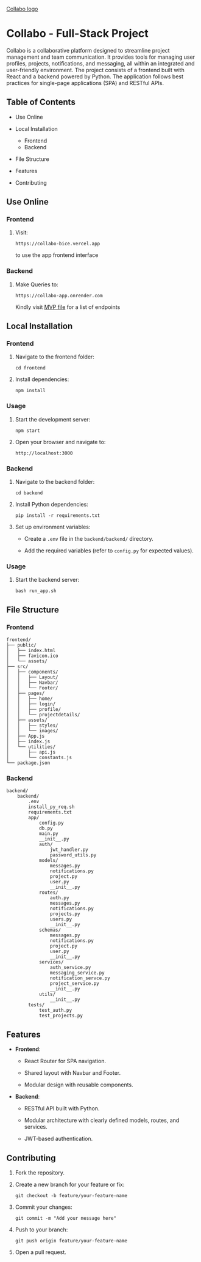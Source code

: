 [Collabo logo](https://raw.githubusercontent.com/Yermehyaw/collabo-app/deploy/Collabo_20241216_194310_0000-removebg-preview.png)
# Collabo - Full-Stack Project

Collabo is a collaborative platform designed to streamline project management and team communication. It provides tools for managing user profiles, projects, notifications, and messaging, all within an integrated and user-friendly environment. The project consists of a frontend built with React and a backend powered by Python. The application follows best practices for single-page applications (SPA) and RESTful APIs.

## Table of Contents

-   Use Online  

-   Local Installation
      - Frontend
      - Backend
    
-   File Structure
    
-   Features
    
-   Contributing


## Use Online

### Frontend
1. Visit:
   ```
   https://collabo-bice.vercel.app
   ```
   to use the app frontend interface 

### Backend
1. Make Queries to:
   ```
   https://collabo-app.onrender.com
   ```
   Kindly visit [MVP file](https://shorturl.at/CGwuA) for a list of endpoints

  

## Local Installation

### Frontend

1.  Navigate to the frontend folder:
    
    ```
    cd frontend
    ```
    
2.  Install dependencies:
    
    ```
    npm install
    ```
    

### Usage

1.  Start the development server:
    
    ```
    npm start
    ```
    
2.  Open your browser and navigate to:
    
    ```
    http://localhost:3000
    ```
    

### Backend

1.  Navigate to the backend folder:
    
    ```
    cd backend
    ```
    
2.  Install Python dependencies:
    
    ```
    pip install -r requirements.txt
    ```
    
3.  Set up environment variables:
    
    -   Create a `.env` file in the `backend/backend/` directory.
        
    -   Add the required variables (refer to `config.py` for expected values).
        

### Usage

1.  Start the backend server:
    
    ```
    bash run_app.sh
    ```
    

## File Structure

### Frontend

```
frontend/
├── public/
│   ├── index.html
│   ├── favicon.ico
│   └── assets/
├── src/
│   ├── components/
│   │   ├── Layout/
│   │   ├── Navbar/
│   │   └── Footer/
│   ├── pages/
│   │   ├── home/
│   │   ├── login/
│   │   ├── profile/
│   │   └── projectdetails/
│   ├── assets/
│   │   ├── styles/
│   │   └── images/
│   ├── App.js
│   ├── index.js
│   └── utilities/
│       ├── api.js
│       └── constants.js
└── package.json
```

### Backend

```
backend/
    backend/
        .env
        install_py_req.sh
        requirements.txt
        app/
            config.py
            db.py
            main.py
            __init__.py
            auth/
                jwt_handler.py
                password_utils.py
            models/
                messages.py
                notifications.py
                project.py
                user.py
                __init__.py
            routes/
                auth.py
                messages.py
                notifications.py
                projects.py
                users.py
                __init__.py
            schemas/
                messages.py
                notifications.py
                project.py
                user.py
                __init__.py
            services/
                auth_service.py
                messaging_service.py
                notification_servce.py
                project_service.py
                __init__.py
            utils/
                __init__.py
        tests/
            test_auth.py
            test_projects.py
```

## Features

-   **Frontend**:
    
    -   React Router for SPA navigation.
        
    -   Shared layout with Navbar and Footer.
        
    -   Modular design with reusable components.
        
-   **Backend**:
    
    -   RESTful API built with Python.
        
    -   Modular architecture with clearly defined models, routes, and services.
        
    -   JWT-based authentication.
        

## Contributing

1.  Fork the repository.
    
2.  Create a new branch for your feature or fix:
    
    ```
    git checkout -b feature/your-feature-name
    ```
    
3.  Commit your changes:
    
    ```
    git commit -m "Add your message here"
    ```
    
4.  Push to your branch:
    
    ```
    git push origin feature/your-feature-name
    ```
    
5.  Open a pull request.
